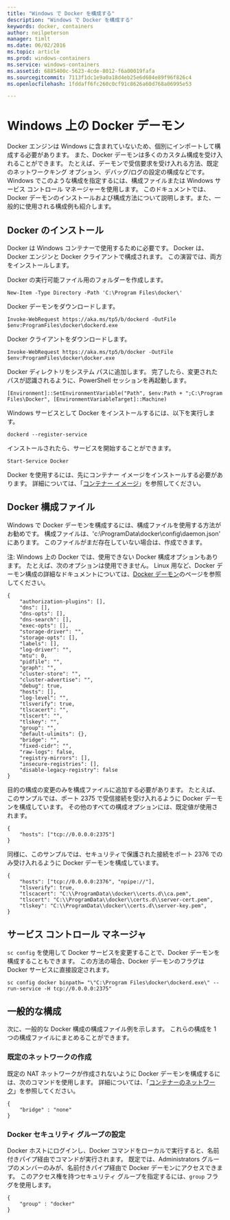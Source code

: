 ```yaml
---
title: "Windows で Docker を構成する"
description: "Windows で Docker を構成する"
keywords: docker, containers
author: neilpeterson
manager: timlt
ms.date: 06/02/2016
ms.topic: article
ms.prod: windows-containers
ms.service: windows-containers
ms.assetid: 6885400c-5623-4cde-8012-f6a00019fafa
ms.sourcegitcommit: 7113f1dc1e9a0a18d4eb25e6d604e89f96f826c4
ms.openlocfilehash: 1fddaff6fc260c0cf91c8626a60d768a06995e53

---
```


# Windows 上の Docker デーモン

Docker エンジンは Windows に含まれていないため、個別にインポートして構成する必要があります。 また、Docker デーモンは多くのカスタム構成を受け入れることができます。 たとえば、デーモンで受信要求を受け入れる方法、既定のネットワークキング オプション、デバッグ/ログの設定の構成などです。 Windows でこのような構成を指定するには、構成ファイルまたは Windows サービス コントロール マネージャーを使用します。 このドキュメントでは、Docker デーモンのインストールおよび構成方法について説明します。また、一般的に使用される構成例も紹介します。

## Docker のインストール

Docker は Windows コンテナーで使用するために必要です。 Docker は、Docker エンジンと Docker クライアントで構成されます。 この演習では、両方をインストールします。

Docker の実行可能ファイル用のフォルダーを作成します。

```none
New-Item -Type Directory -Path 'C:\Program Files\docker\'
```

Docker デーモンをダウンロードします。

```none
Invoke-WebRequest https://aka.ms/tp5/b/dockerd -OutFile $env:ProgramFiles\docker\dockerd.exe
```

Docker クライアントをダウンロードします。

```none
Invoke-WebRequest https://aka.ms/tp5/b/docker -OutFile $env:ProgramFiles\docker\docker.exe
```

Docker ディレクトリをシステム パスに追加します。 完了したら、変更されたパスが認識されるように、PowerShell セッションを再起動します。

```none
[Environment]::SetEnvironmentVariable("Path", $env:Path + ";C:\Program Files\Docker", [EnvironmentVariableTarget]::Machine)
```

Windows サービスとして Docker をインストールするには、以下を実行します。

```none
dockerd --register-service
```

インストールされたら、サービスを開始することができます。

```none
Start-Service Docker
```

Docker を使用するには、先にコンテナー イメージをインストールする必要があります。 詳細については、「[コンテナー イメージ](../management/manage_images.md)」を参照してください。

## Docker 構成ファイル

Windows で Docker デーモンを構成するには、構成ファイルを使用する方法がお勧めです。 構成ファイルは、'c:\ProgramData\docker\config\daemon.json' にあります。 このファイルがまだ存在していない場合は、作成できます。

注: Windows 上の Docker では、使用できない Docker 構成オプションもあります。 たとえば、次のオプションは使用できません。 Linux 用など、Docker デーモン構成の詳細なドキュメントについては、[Docker デーモン]( https://docs.docker.com/v1.10/engine/reference/commandline/daemon/)のページを参照してください。

```none
{
    "authorization-plugins": [],
    "dns": [],
    "dns-opts": [],
    "dns-search": [],
    "exec-opts": [],
    "storage-driver": "",
    "storage-opts": [],
    "labels": [],
    "log-driver": "", 
    "mtu": 0,
    "pidfile": "",
    "graph": "",
    "cluster-store": "",
    "cluster-advertise": "",
    "debug": true,
    "hosts": [],
    "log-level": "",
    "tlsverify": true,
    "tlscacert": "",
    "tlscert": "",
    "tlskey": "",
    "group": "",
    "default-ulimits": {},
    "bridge": "",
    "fixed-cidr": "",
    "raw-logs": false,
    "registry-mirrors": [],
    "insecure-registries": [],
    "disable-legacy-registry": false
}
```

目的の構成の変更のみを構成ファイルに追加する必要があります。 たとえば、このサンプルでは、ポート 2375 で受信接続を受け入れるように Docker デーモンを構成しています。 その他のすべての構成オプションには、既定値が使用されます。

```none
{
    "hosts": ["tcp://0.0.0.0:2375"]
}
```

同様に、このサンプルでは、セキュリティで保護された接続をポート 2376 でのみ受け入れるように Docker デーモンを構成しています。

```none
{
    "hosts": ["tcp://0.0.0.0:2376", "npipe://"],
    "tlsverify": true,
    "tlscacert": "C:\\ProgramData\\docker\\certs.d\\ca.pem",
    "tlscert": "C:\\ProgramData\\docker\\certs.d\\server-cert.pem",
    "tlskey": "C:\\ProgramData\\docker\\certs.d\\server-key.pem",
}
```



## サービス コントロール マネージャ

`sc config` を使用して Docker サービスを変更することで、Docker デーモンを構成することもできます。 この方法の場合、Docker デーモンのフラグは Docker サービスに直接設定されます。


```none
sc config docker binpath= "\"C:\Program Files\docker\dockerd.exe\" --run-service -H tcp://0.0.0.0:2375"
```

## 一般的な構成

次に、一般的な Docker 構成の構成ファイル例を示します。 これらの構成を 1 つの構成ファイルにまとめることができます。

### 既定のネットワークの作成 

既定の NAT ネットワークが作成されないように Docker デーモンを構成するには、次のコマンドを使用します。 詳細については、「[コンテナーのネットワーク](../management/container_networking.md)」を参照してください。

```none
{
    "bridge" : "none"
}
```

### Docker セキュリティ グループの設定

Docker ホストにログインし、Docker コマンドをローカルで実行すると、名前付きパイプ経由でコマンドが実行されます。 既定では、Administrators グループのメンバーのみが、名前付きパイプ経由で Docker デーモンにアクセスできます。 このアクセス権を持つセキュリティ グループを指定するには、`group` フラグを使用します。

```none
{
    "group" : "docker"
}
```



<!--HONumber=Jun16_HO4-->


